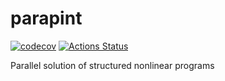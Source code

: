 # parapint

[![codecov](https://codecov.io/gh/Parapint/Parapint/branch/master/graph/badge.svg)](https://codecov.io/gh/parapint/parapint)
[![Actions Status](https://github.com/parapint/parapint/workflows/main_ci/badge.svg?branch=master)](https://github.com/parapint/parapint/actions)

Parallel solution of structured nonlinear programs

